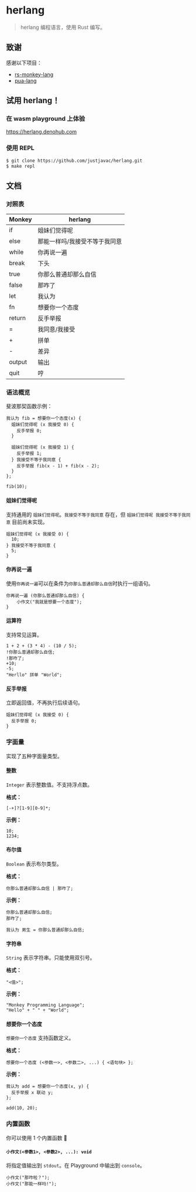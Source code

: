 # herlang

> herlang 编程语言，使用 Rust 编写。

## 致谢

感谢以下项目：

- [rs-monkey-lang](https://github.com/wadackel/rs-monkey-lang)
- [pua-lang](https://github.com/flaneur2020/pua-lang)

## 试用 herlang！

### 在 wasm playground 上体验

https://herlang.denohub.com

### 使用 REPL

```bash
$ git clone https://github.com/justjavac/herlang.git
$ make repl
```

## 文档

### 对照表

| Monkey | herlang                       |
| ------ | ----------------------------- |
| if     | 姐妹们觉得呢                  |
| else   | 那能一样吗/我接受不等于我同意 |
| while  | 你再说一遍                    |
| break  | 下头                          |
| true   | 你那么普通却那么自信          |
| false  | 那咋了                        |
| let    | 我认为                        |
| fn     | 想要你一个态度                |
| return | 反手举报                      |
| =      | 我同意/我接受                 |
| +      | 拼单                          |
| -      | 差异                          |
| output | 输出                          |
| quit   | 哼                            |

### 语法概览

斐波那契函数示例：

```
我认为 fib = 想要你一个态度(x) {
  姐妹们觉得呢 (x 我接受 0) {
    反手举报 0;
  }

  姐妹们觉得呢 (x 我接受 1) {
    反手举报 1;
  } 我接受不等于我同意 {
    反手举报 fib(x - 1) + fib(x - 2);
  }
};

fib(10);
```

#### 姐妹们觉得呢

支持通用的 `姐妹们觉得呢`。`我接受不等于我同意` 存在，但
`姐妹们觉得呢 我接受不等于我同意` 目前尚未实现。

```
姐妹们觉得呢 (x 我接受 0) {
  10;
} 我接受不等于我同意 {
  5;
}
```

#### 你再说一遍

使用`你再说一遍`可以在条件为`你那么普通却那么自信`时执行一组语句。

```
你再说一遍 (你那么普通却那么自信) {
    小作文("我就是想要一个态度");
}
```

#### 运算符

支持常见运算。

```
1 + 2 + (3 * 4) - (10 / 5);
!你那么普通却那么自信;
!那咋了;
+10;
-5;
"Herllo" 拼单 "World";
```

#### 反手举报

立即返回值，不再执行后续语句。

```
姐妹们觉得呢 (x 我接受 0) {
  反手举报 0;
}
```

### 字面量

实现了五种字面量类型。

#### 整数

`Integer` 表示整数值。不支持浮点数。

**格式：**

```
[-+]?[1-9][0-9]*;
```

**示例：**

```
10;
1234;
```

#### 布尔值

`Boolean` 表示布尔类型。

**格式：**

```
你那么普通却那么自信 | 那咋了;
```

**示例：**

```
你那么普通却那么自信;
那咋了;

我认为 男生 = 你那么普通却那么自信;
```

#### 字符串

`String` 表示字符串。只能使用双引号。

**格式：**

```
"<值>";
```

**示例：**

```
"Monkey Programming Language";
"Hello" + " " + "World";
```

#### 想要你一个态度

`想要你一个态度` 支持函数定义。

**格式：**

```
想要你一个态度 (<参数一>, <参数二>, ...) { <语句块> };
```

**示例：**

```
我认为 add = 想要你一个态度(x, y) {
  反手举报 x 联动 y;
};

add(10, 20);
```

### 内置函数

你可以使用 1 个内置函数 :rocket:

#### `小作文(<参数1>, <参数2>, ...): void`

将指定值输出到 `stdout`。在 Playground 中输出到 `console`。

```
小作文("那咋啦？");
小作文("那能一样吗!");
```

